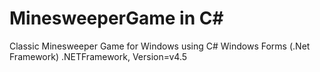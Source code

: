 # MinesweeperGame in C#
Classic Minesweeper Game for Windows using C# Windows Forms (.Net Framework)
.NETFramework, Version=v4.5
